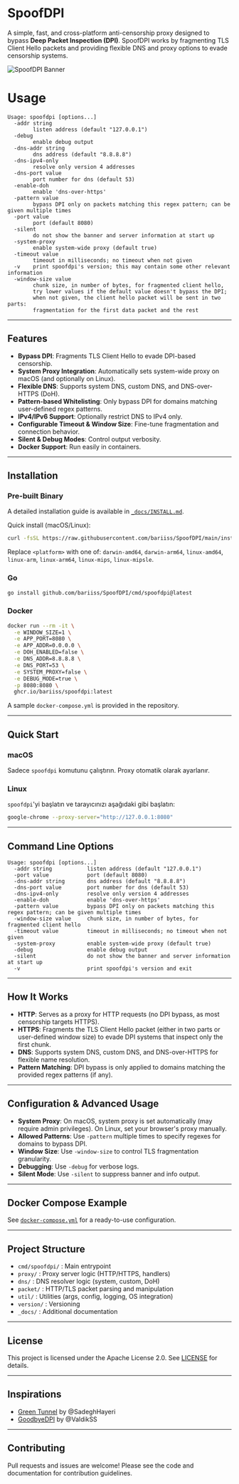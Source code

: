 # SpoofDPI

A simple, fast, and cross-platform anti-censorship proxy designed to bypass **Deep Packet Inspection (DPI)**. SpoofDPI works by fragmenting TLS Client Hello packets and providing flexible DNS and proxy options to evade censorship systems.

![SpoofDPI Banner](https://user-images.githubusercontent.com/45588457/148035986-8b0076cc-fefb-48a1-9939-a8d9ab1d6322.png)

# Usage
```
Usage: spoofdpi [options...]
  -addr string
        listen address (default "127.0.0.1")
  -debug
        enable debug output
  -dns-addr string
        dns address (default "8.8.8.8")
  -dns-ipv4-only
        resolve only version 4 addresses
  -dns-port value
        port number for dns (default 53)
  -enable-doh
        enable 'dns-over-https'
  -pattern value
        bypass DPI only on packets matching this regex pattern; can be given multiple times
  -port value
        port (default 8080)
  -silent
        do not show the banner and server information at start up
  -system-proxy
        enable system-wide proxy (default true)
  -timeout value
        timeout in milliseconds; no timeout when not given
  -v    print spoofdpi's version; this may contain some other relevant information
  -window-size value
        chunk size, in number of bytes, for fragmented client hello,
        try lower values if the default value doesn't bypass the DPI;
        when not given, the client hello packet will be sent in two parts:
        fragmentation for the first data packet and the rest
```

---

## Features
- **Bypass DPI**: Fragments TLS Client Hello to evade DPI-based censorship.
- **System Proxy Integration**: Automatically sets system-wide proxy on macOS (and optionally on Linux).
- **Flexible DNS**: Supports system DNS, custom DNS, and DNS-over-HTTPS (DoH).
- **Pattern-based Whitelisting**: Only bypass DPI for domains matching user-defined regex patterns.
- **IPv4/IPv6 Support**: Optionally restrict DNS to IPv4 only.
- **Configurable Timeout & Window Size**: Fine-tune fragmentation and connection behavior.
- **Silent & Debug Modes**: Control output verbosity.
- **Docker Support**: Run easily in containers.

---

## Installation

### Pre-built Binary
A detailed installation guide is available in [`_docs/INSTALL.md`](./_docs/INSTALL.md).

Quick install (macOS/Linux):
```bash
curl -fsSL https://raw.githubusercontent.com/bariiss/SpoofDPI/main/install.sh | bash -s <platform>
```
Replace `<platform>` with one of: `darwin-amd64`, `darwin-arm64`, `linux-amd64`, `linux-arm`, `linux-arm64`, `linux-mips`, `linux-mipsle`.

### Go
```bash
go install github.com/bariiss/SpoofDPI/cmd/spoofdpi@latest
```

### Docker
```bash
docker run --rm -it \
  -e WINDOW_SIZE=1 \
  -e APP_PORT=8080 \
  -e APP_ADDR=0.0.0.0 \
  -e DOH_ENABLED=false \
  -e DNS_ADDR=8.8.8.8 \
  -e DNS_PORT=53 \
  -e SYSTEM_PROXY=false \
  -e DEBUG_MODE=true \
  -p 8080:8080 \
  ghcr.io/bariiss/spoofdpi:latest
```
A sample `docker-compose.yml` is provided in the repository.

---

## Quick Start

### macOS
Sadece `spoofdpi` komutunu çalıştırın. Proxy otomatik olarak ayarlanır.

### Linux
`spoofdpi`'yi başlatın ve tarayıcınızı aşağıdaki gibi başlatın:
```bash
google-chrome --proxy-server="http://127.0.0.1:8080"
```

---

## Command Line Options
```
Usage: spoofdpi [options...]
  -addr string           listen address (default "127.0.0.1")
  -port value            port (default 8080)
  -dns-addr string       dns address (default "8.8.8.8")
  -dns-port value        port number for dns (default 53)
  -dns-ipv4-only         resolve only version 4 addresses
  -enable-doh            enable 'dns-over-https'
  -pattern value         bypass DPI only on packets matching this regex pattern; can be given multiple times
  -window-size value     chunk size, in number of bytes, for fragmented client hello
  -timeout value         timeout in milliseconds; no timeout when not given
  -system-proxy          enable system-wide proxy (default true)
  -debug                 enable debug output
  -silent                do not show the banner and server information at start up
  -v                     print spoofdpi's version and exit
```

---

## How It Works
- **HTTP**: Serves as a proxy for HTTP requests (no DPI bypass, as most censorship targets HTTPS).
- **HTTPS**: Fragments the TLS Client Hello packet (either in two parts or user-defined window size) to evade DPI systems that inspect only the first chunk.
- **DNS**: Supports system DNS, custom DNS, and DNS-over-HTTPS for flexible name resolution.
- **Pattern Matching**: DPI bypass is only applied to domains matching the provided regex patterns (if any).

---

## Configuration & Advanced Usage
- **System Proxy**: On macOS, system proxy is set automatically (may require admin privileges). On Linux, set your browser's proxy manually.
- **Allowed Patterns**: Use `-pattern` multiple times to specify regexes for domains to bypass DPI.
- **Window Size**: Use `-window-size` to control TLS fragmentation granularity.
- **Debugging**: Use `-debug` for verbose logs.
- **Silent Mode**: Use `-silent` to suppress banner and info output.

---

## Docker Compose Example
See [`docker-compose.yml`](./docker-compose.yml) for a ready-to-use configuration.

---

## Project Structure
- `cmd/spoofdpi/` : Main entrypoint
- `proxy/`        : Proxy server logic (HTTP/HTTPS, handlers)
- `dns/`          : DNS resolver logic (system, custom, DoH)
- `packet/`       : HTTP/TLS packet parsing and manipulation
- `util/`         : Utilities (args, config, logging, OS integration)
- `version/`      : Versioning
- `_docs/`        : Additional documentation

---

## License
This project is licensed under the Apache License 2.0. See [LICENSE](./LICENSE) for details.

---

## Inspirations
- [Green Tunnel](https://github.com/SadeghHayeri/GreenTunnel) by @SadeghHayeri
- [GoodbyeDPI](https://github.com/ValdikSS/GoodbyeDPI) by @ValdikSS

---

## Contributing
Pull requests and issues are welcome! Please see the code and documentation for contribution guidelines.
